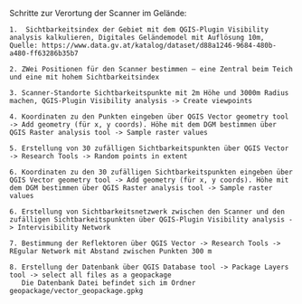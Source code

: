 Schritte zur Verortung der Scanner im Gelände:

    1.  Sichtbarkeitsindex der Gebiet mit dem QGIS-Plugin Visibility analysis kalkulieren, Digitales Geländemodel mit Auflösung 10m, Quelle: https://www.data.gv.at/katalog/dataset/d88a1246-9684-480b-a480-ff63286b35b7
    
    2. ZWei Positionen für den Scanner bestimmen – eine Zentral beim Teich und eine mit hohem Sichtbarkeitsindex
    
    3. Scanner-Standorte Sichtbarkeitspunkte mit 2m Höhe und 3000m Radius machen, QGIS-Plugin Visibility analysis -> Create viewpoints
    
    4. Koordinaten zu den Punkten eingeben über QGIS Vector geometry tool -> Add geometry (für x, y coords). Höhe mit dem DGM bestimmen über QGIS Raster analysis tool -> Sample raster values 
       
    5. Erstellung von 30 zufälligen Sichtbarkeitspunkten über QGIS Vector -> Research Tools -> Random points in extent
    
    6. Koordinaten zu den 30 zufälligen Sichtbarkeitspunkten eingeben über QGIS Vector geometry tool -> Add geometry (für x, y coords). Höhe mit dem DGM bestimmen über QGIS Raster analysis tool -> Sample raster values
       
    6. Erstellung von Sichtbarkeitsnetzwerk zwischen den Scanner und den zufälligen Sichtbarkeitspunkten über QGIS-Plugin Visibility analysis -> Intervisibility Network
       
    7. Bestimmung der Reflektoren über QGIS Vector -> Research Tools -> REgular Network mit Abstand zwischen Punkten 300 m
       
    8. Erstellung der Datenbank über QGIS Database tool -> Package Layers tool -> select all files as a geopackage
       Die Datenbank Datei befindet sich im Ordner geopackage/vector_geopackage.gpkg
